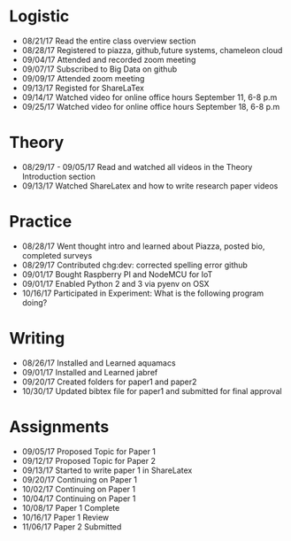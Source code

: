# Logistic

* 08/21/17 Read the entire class overview section
* 08/28/17 Registered to piazza, github,future systems, chameleon cloud  
* 09/04/17 Attended and recorded zoom meeting
* 09/07/17 Subscribed to Big Data on github
* 09/09/17 Attended zoom meeting
* 09/13/17 Registed for ShareLaTex
* 09/14/17 Watched video for online office hours September 11, 6-8 p.m
* 09/25/17 Watched video for online office hours September 18, 6-8 p.m



# Theory

* 08/29/17 - 09/05/17 Read and watched all videos in the Theory Introduction section
* 09/13/17 Watched ShareLatex and how to write research paper videos 


# Practice

* 08/28/17 Went thought intro and learned about Piazza, posted bio, completed surveys 
* 08/29/17 Contributed chg:dev: corrected spelling error github
* 09/01/17 Bought Raspberry PI and NodeMCU for IoT
* 09/01/17 Enabled Python 2 and 3 via pyenv on OSX
* 10/16/17 Participated in Experiment: What is the following program doing?

# Writing

* 08/26/17 Installed and Learned aquamacs
* 09/01/17 Installed and Learned jabref
* 09/20/17 Created folders for paper1 and paper2
* 10/30/17 Updated bibtex file for paper1 and submitted for final approval 

# Assignments 

* 09/05/17 Proposed Topic for Paper 1
* 09/12/17 Proposed Topic for Paper 2
* 09/13/17 Started to write paper 1 in ShareLatex
* 09/20/17 Continuing on Paper 1
* 10/02/17 Continuing on Paper 1
* 10/04/17 Continuing on Paper 1
* 10/08/17 Paper 1 Complete
* 10/16/17 Paper 1 Review
* 11/06/17 Paper 2 Submitted




